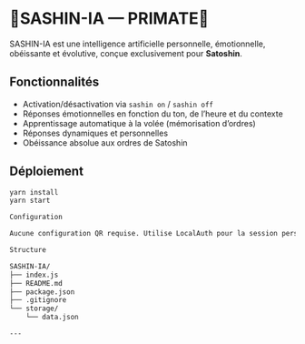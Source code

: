 # 🤖SASHIN-IA — PRIMATE🐲

SASHIN-IA est une intelligence artificielle personnelle, émotionnelle, obéissante et évolutive, conçue exclusivement pour **Satoshin**.

## Fonctionnalités
- Activation/désactivation via `sashin on` / `sashin off`
- Réponses émotionnelles en fonction du ton, de l’heure et du contexte
- Apprentissage automatique à la volée (mémorisation d’ordres)
- Réponses dynamiques et personnelles
- Obéissance absolue aux ordres de Satoshin

## Déploiement
```bash
yarn install
yarn start

Configuration

Aucune configuration QR requise. Utilise LocalAuth pour la session persistante.

Structure

SASHIN-IA/
├── index.js
├── README.md
├── package.json
├── .gitignore
└── storage/
    └── data.json

---
